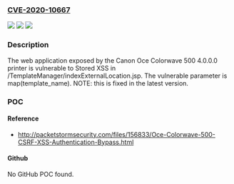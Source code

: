 ### [CVE-2020-10667](https://cve.mitre.org/cgi-bin/cvename.cgi?name=CVE-2020-10667)
![](https://img.shields.io/static/v1?label=Product&message=n%2Fa&color=blue)
![](https://img.shields.io/static/v1?label=Version&message=n%2Fa&color=blue)
![](https://img.shields.io/static/v1?label=Vulnerability&message=n%2Fa&color=brighgreen)

### Description

The web application exposed by the Canon Oce Colorwave 500 4.0.0.0 printer is vulnerable to Stored XSS in /TemplateManager/indexExternalLocation.jsp. The vulnerable parameter is map(template_name). NOTE: this is fixed in the latest version.

### POC

#### Reference
- http://packetstormsecurity.com/files/156833/Oce-Colorwave-500-CSRF-XSS-Authentication-Bypass.html

#### Github
No GitHub POC found.

